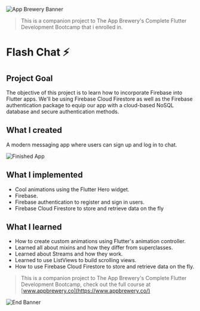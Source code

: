 ![App Brewery Banner](https://github.com/londonappbrewery/Images/blob/master/AppBreweryBanner.png)
>This is a companion project to The App Brewery's Complete Flutter Development Bootcamp that i enrolled in.

# Flash Chat ⚡️

## Project Goal

The objective of this project is to learn how to incorporate Firebase into Flutter apps. We'll be using Firebase Cloud Firestore as well as the Firebase authentication package to equip our app with a cloud-based NoSQL database and secure authentication methods. 

## What I created

A modern messaging app where users can sign up and log in to chat.

![Finished App](https://github.com/londonappbrewery/Images/blob/master/flash_chat_flutter_demo.gif)

## What I implemented

- Cool animations using the Flutter Hero widget.
- Firebase.
- Firebase authentication to register and sign in users.
- Firebase Cloud Firestore to store and retrieve data on the fly

## What I learned
- How to create custom animations using Flutter's animation controller. 
- Learned all about mixins and how they differ from superclasses.
- Learned about Streams and how they work.
- Learned to use ListViews to build scrolling views.
- How to use Firebase Cloud Firestore to store and retrieve data on the fly.

>This is a companion project to The App Brewery's Complete Flutter Development Bootcamp, check out the full course at [www.appbrewery.co](https://www.appbrewery.co/)

![End Banner](https://github.com/londonappbrewery/Images/blob/master/readme-end-banner.png)
